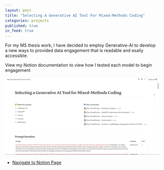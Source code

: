 ```yaml
---
layout: post
title: "Selecting A Generative AI Tool For Mixed-Methods Coding"
categories: projects
published: true
in_feed: true
---
```

For my MS thesis work, I have decided to employ Generative-AI to develop a new ways to provided data engagement that is readable and esaily accessible. 
<section>

<section>
View my Notion documentation to view how I tested each model to begin engagement
		<p><span class="image right"><img src="/assets/images/ai_notion.png" alt="A screenshot of the Notion page the link refers to" width="700" /></span> 
    </p>
  <p>
	<ul class="actions">
		<li><a href="https://natalie-castro.notion.site/Selecting-a-Generative-AI-Tool-for-Mixed-Methods-Coding-11a56d64b28980e59105e37d87580848" class="button fit small">Navigate to Notion Page</a></li>
	</ul>
  </p>
</section>
